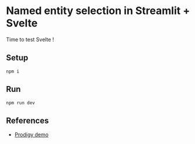 # Named entity selection in Streamlit + Svelte

Time to test Svelte !

## Setup

```
npm i
```

## Run

```
npm run dev
```

## References

- [Prodigy demo](https://prodi.gy/)
